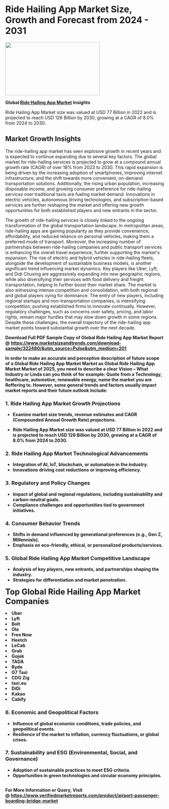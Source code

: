 <H1>Ride Hailing App Market Size, Growth and Forecast from 2024 - 2031</H1><img class="aligncenter size-medium wp-image-584254" src="https://thirdeyenews.in/wp-content/uploads/2024/09/Global-Market-Research-300x168.jpeg" alt="" width="300" height="168" /><p><strong>Global&nbsp;<a href="https://www.marketsizeandtrends.com/download-sample/322480/&amp;utm_source=Pulse&amp;utm_medium=201">Ride Hailing App Market</a> Insights</strong></p><p>Ride Hailing App Market size was valued at USD 77 Billion in 2022 and is projected to reach USD 126 Billion by 2030, growing at a CAGR of 8.0% from 2024 to 2030.</p><p><h2>Market Growth Insights</h2> <p>The ride-hailing app market has seen explosive growth in recent years and is expected to continue expanding due to several key factors. The global market for ride-hailing services is projected to grow at a compound annual growth rate (CAGR) of over 18% from 2023 to 2030. This rapid expansion is being driven by the increasing adoption of smartphones, improving internet infrastructure, and the shift towards more convenient, on-demand transportation solutions. Additionally, the rising urban population, increasing disposable income, and growing consumer preference for ride-hailing services over traditional taxis are fueling market demand. Innovations in electric vehicles, autonomous driving technologies, and subscription-based services are further reshaping the market and offering new growth opportunities for both established players and new entrants in the sector.</p> <p><strong></strong></p> <p>The growth of ride-hailing services is closely linked to the ongoing transformation of the global transportation landscape. In metropolitan areas, ride-hailing apps are gaining popularity as they provide convenience, affordability, and reduced reliance on personal vehicles, making them a preferred mode of transport. Moreover, the increasing number of partnerships between ride-hailing companies and public transport services is enhancing the overall travel experience, further supporting the market's expansion. The rise of electric and hybrid vehicles in ride-hailing fleets, alongside the development of sustainable business models, is another significant trend influencing market dynamics. Key players like Uber, Lyft, and Didi Chuxing are aggressively expanding into new geographic regions, while also diversifying their services with food delivery and freight transportation, helping to further boost their market share. The market is also witnessing intense competition and consolidation, with both regional and global players vying for dominance. The entry of new players, including regional startups and non-transportation companies, is intensifying competition, pushing established firms to innovate continually. However, regulatory challenges, such as concerns over safety, pricing, and labor rights, remain major hurdles that may slow down growth in some regions. Despite these challenges, the overall trajectory of the ride-hailing app market points toward substantial growth over the next decade. <p><strong></p><p><span class=""><strong>Download Full PDF Sample Copy of Global Ride Hailing App Market Report</strong> @ <a href="https://www.marketsizeandtrends.com/download-sample/322480/&amp;utm_source=Pulse&amp;utm_medium=201" target="_blank">https://www.marketsizeandtrends.com/download-sample/322480/&amp;utm_source=Pulse&amp;utm_medium=201</a></span></p><p>In order to make an accurate and perceptive description of future scope of a Global&nbsp;Ride Hailing App Market Market as Global&nbsp;Ride Hailing App Market Market of 2025, you need to describe a clear Vision &ndash; What Industry or Linda can you think of for example: Quote from a Technology, healthcare, automotive, renewable energy, name the market you are Reffering to. However, some general trends and factors usually impact market reports and their future outlook include:</p><h3>1.&nbsp;<strong>Ride Hailing App Market Growth Projections</strong></h3><ul><li>Examine market size trends, revenue estimates and CAGR (Compounded Annual Growth Rate) projections.</li><li><p>Ride Hailing App Market size was valued at USD 77 Billion in 2022 and is projected to reach USD 126 Billion by 2030, growing at a CAGR of 8.0% from 2024 to 2030.</p></li></ul><h3>2.&nbsp;<strong>Ride Hailing App Market Technological Advancements</strong></h3><ul><li>Integration of AI, IoT, blockchain, or automation in the industry.</li><li>Innovations driving cost reductions or improving efficiency.</li></ul><h3>3.&nbsp;<strong>Regulatory and Policy Changes</strong></h3><ul><li>Impact of global and regional regulations, including sustainability and carbon-neutral goals.</li><li>Compliance challenges and opportunities tied to government initiatives.</li></ul><h3>4.&nbsp;<strong>Consumer Behavior Trends</strong></h3><ul><li>Shifts in demand influenced by generational preferences (e.g., Gen Z, Millennials).</li><li>Emphasis on eco-friendly, ethical, or personalized products/services.</li></ul><h3>5.&nbsp;<strong>Global Ride Hailing App Market Competitive Landscape</strong></h3><ul><li>Analysis of key players, new entrants, and partnerships shaping the industry.</li><li>Strategies for differentiation and market penetration.</li></ul><p data-pm-slice="1 1 []"><span style="color: inherit; font-family: inherit; font-size: 25px;">Top Global Ride Hailing App Market Companies</span></p><div class="" data-test-id=""><p><li>Uber</li><li> Lyft</li><li> Bolt</li><li> Ola</li><li> Free Now</li><li> Heetch</li><li> LeCab</li><li> Grab</li><li> Gojek</li><li> TADA</li><li> Ryde</li><li> G7 Taxi</li><li> CDG Zig</li><li> taxi.eu</li><li> DiDi</li><li> Kakao</li><li> Cabify</li></p></div><h3>6.&nbsp;<strong>Economic and Geopolitical Factors</strong></h3><ul><li>Influence of global economic conditions, trade policies, and geopolitical events.</li><li>Resilience of the market to inflation, currency fluctuations, or global crises.</li></ul><h3>7.&nbsp;<strong>Sustainability and ESG (Environmental, Social, and Governance)</strong></h3><ul><li>Adoption of sustainable practices to meet ESG criteria.</li><li>Opportunities in green technologies and circular economy principles.</li></ul><h2><strong style="font-size: 14px;">For More Information or Query, Visit @&nbsp;</strong><a style="background-color: #ffffff; font-size: 14px;" href="https://www.marketsizeandtrends.com/report/ride-hailing-app-market/" target="_blank">https://www.verifiedmarketreports.com/product/airport-passenger-boarding-bridge-market</a></h2>